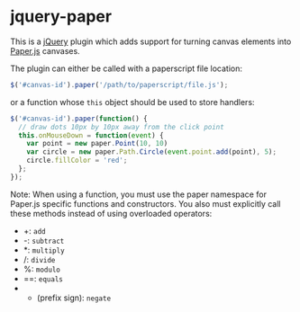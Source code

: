 jquery-paper
============

This is a [jQuery](http://jquery.com) plugin which adds support for
turning canvas elements into [Paper.js](http://paperjs.org) canvases.

The plugin can either be called with a paperscript file location:

```javascript
$('#canvas-id').paper('/path/to/paperscript/file.js');
```

or a function whose `this` object should be used to store handlers:

```javascript
$('#canvas-id').paper(function() {
  // draw dots 10px by 10px away from the click point
  this.onMouseDown = function(event) {
    var point = new paper.Point(10, 10)
    var circle = new paper.Path.Circle(event.point.add(point), 5);
    circle.fillColor = 'red';
  };
});
```

Note: When using a function, you must use the paper namespace for Paper.js
specific functions and constructors. You also must explicitly call these methods
instead of using overloaded operators:

* +: `add`
* -: `subtract`
* *: `multiply`
* /: `divide`
* %: `modulo`
* ==: `equals`
* - (prefix sign): `negate`

